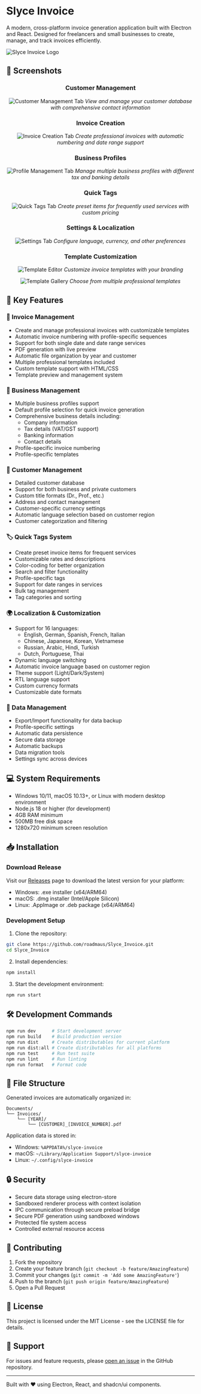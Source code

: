 # Slyce Invoice

A modern, cross-platform invoice generation application built with Electron and React. Designed for freelancers and small businesses to create, manage, and track invoices efficiently.

![Slyce Invoice Logo](build/icon.png)

## 📸 Screenshots

<div align="center">

### Customer Management
![Customer Management Tab](data/customer_tab.png)
*View and manage your customer database with comprehensive contact information*

### Invoice Creation
![Invoice Creation Tab](data/invoice_tab.png)
*Create professional invoices with automatic numbering and date range support*

### Business Profiles
![Profile Management Tab](data/profile_tab.png)
*Manage multiple business profiles with different tax and banking details*

### Quick Tags
![Quick Tags Tab](data/quicktag_tab.png)
*Create preset items for frequently used services with custom pricing*

### Settings & Localization
![Settings Tab](data/settings_tab.png)
*Configure language, currency, and other preferences*

### Template Customization
![Template Editor](data/template_edit.png)
*Customize invoice templates with your branding*

![Template Gallery](data/template_gallery.png)
*Choose from multiple professional templates*

</div>

## 🚀 Key Features

### 📄 Invoice Management

* Create and manage professional invoices with customizable templates
* Automatic invoice numbering with profile-specific sequences
* Support for both single date and date range services
* PDF generation with live preview
* Automatic file organization by year and customer
* Multiple professional templates included
* Custom template support with HTML/CSS
* Template preview and management system

### 💼 Business Management

* Multiple business profiles support
* Default profile selection for quick invoice generation
* Comprehensive business details including:
  * Company information
  * Tax details (VAT/GST support)
  * Banking information
  * Contact details
* Profile-specific invoice numbering
* Profile-specific templates

### 👥 Customer Management

* Detailed customer database
* Support for both business and private customers
* Custom title formats (Dr., Prof., etc.)
* Address and contact management
* Customer-specific currency settings
* Automatic language selection based on customer region
* Customer categorization and filtering

### 🏷️ Quick Tags System

* Create preset invoice items for frequent services
* Customizable rates and descriptions
* Color-coding for better organization
* Search and filter functionality
* Profile-specific tags
* Support for date ranges in services
* Bulk tag management
* Tag categories and sorting

### 🌍 Localization & Customization

* Support for 16 languages:
  * English, German, Spanish, French, Italian
  * Chinese, Japanese, Korean, Vietnamese
  * Russian, Arabic, Hindi, Turkish
  * Dutch, Portuguese, Thai
* Dynamic language switching
* Automatic invoice language based on customer region
* Theme support (Light/Dark/System)
* RTL language support
* Custom currency formats
* Customizable date formats

### 💾 Data Management

* Export/Import functionality for data backup
* Profile-specific settings
* Automatic data persistence
* Secure data storage
* Automatic backups
* Data migration tools
* Settings sync across devices

## 💻 System Requirements

* Windows 10/11, macOS 10.13+, or Linux with modern desktop environment
* Node.js 18 or higher (for development)
* 4GB RAM minimum
* 500MB free disk space
* 1280x720 minimum screen resolution

## 📥 Installation

### Download Release

Visit our [Releases](https://github.com/roadmaus/Slyce_Invoice/releases) page to download the latest version for your platform:

* Windows: .exe installer (x64/ARM64)
* macOS: .dmg installer (Intel/Apple Silicon)
* Linux: .AppImage or .deb package (x64/ARM64)

### Development Setup

1. Clone the repository:
```bash
git clone https://github.com/roadmaus/Slyce_Invoice.git
cd Slyce_Invoice
```

2. Install dependencies:
```bash
npm install
```

3. Start the development environment:
```bash
npm run start
```

## 🛠️ Development Commands

```bash
npm run dev      # Start development server
npm run build    # Build production version
npm run dist     # Create distributables for current platform
npm run dist:all # Create distributables for all platforms
npm run test     # Run test suite
npm run lint     # Run linting
npm run format   # Format code
```

## 📁 File Structure

Generated invoices are automatically organized in:
```
Documents/
└── Invoices/
    └── [YEAR]/
        └── [CUSTOMER]_[INVOICE_NUMBER].pdf
```

Application data is stored in:
* Windows: `%APPDATA%/slyce-invoice`
* macOS: `~/Library/Application Support/slyce-invoice`
* Linux: `~/.config/slyce-invoice`

## 🔒 Security

* Secure data storage using electron-store
* Sandboxed renderer process with context isolation
* IPC communication through secure preload bridge
* Secure PDF generation using sandboxed windows
* Protected file system access
* Controlled external resource access

## 🤝 Contributing

1. Fork the repository
2. Create your feature branch (`git checkout -b feature/AmazingFeature`)
3. Commit your changes (`git commit -m 'Add some AmazingFeature'`)
4. Push to the branch (`git push origin feature/AmazingFeature`)
5. Open a Pull Request

## 📄 License

This project is licensed under the MIT License - see the LICENSE file for details.

## 🛟 Support

For issues and feature requests, please [open an issue](https://github.com/roadmaus/Slyce_Invoice/issues) in the GitHub repository.

---

Built with ❤️ using Electron, React, and shadcn/ui components.